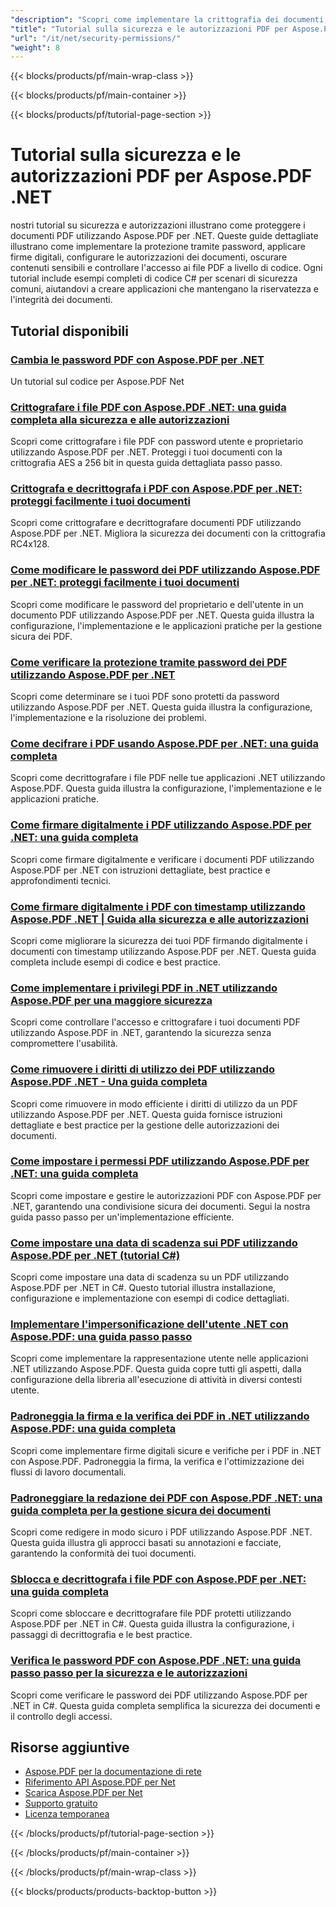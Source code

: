 ```yaml
---
"description": "Scopri come implementare la crittografia dei documenti, le firme digitali, la redazione e i controlli di accesso nei documenti PDF con i tutorial di Aspose.PDF .NET."
"title": "Tutorial sulla sicurezza e le autorizzazioni PDF per Aspose.PDF .NET"
"url": "/it/net/security-permissions/"
"weight": 8
---
```


{{< blocks/products/pf/main-wrap-class >}}

{{< blocks/products/pf/main-container >}}

{{< blocks/products/pf/tutorial-page-section >}}

# Tutorial sulla sicurezza e le autorizzazioni PDF per Aspose.PDF .NET

nostri tutorial su sicurezza e autorizzazioni illustrano come proteggere i documenti PDF utilizzando Aspose.PDF per .NET. Queste guide dettagliate illustrano come implementare la protezione tramite password, applicare firme digitali, configurare le autorizzazioni dei documenti, oscurare contenuti sensibili e controllare l'accesso ai file PDF a livello di codice. Ogni tutorial include esempi completi di codice C# per scenari di sicurezza comuni, aiutandovi a creare applicazioni che mantengano la riservatezza e l'integrità dei documenti.

## Tutorial disponibili

### [Cambia le password PDF con Aspose.PDF per .NET](./change-pdf-password-aspose-pdf-net-guide/)
Un tutorial sul codice per Aspose.PDF Net

### [Crittografare i file PDF con Aspose.PDF .NET: una guida completa alla sicurezza e alle autorizzazioni](./encrypt-pdfs-aspose-pdf-net-guide/)
Scopri come crittografare i file PDF con password utente e proprietario utilizzando Aspose.PDF per .NET. Proteggi i tuoi documenti con la crittografia AES a 256 bit in questa guida dettagliata passo passo.

### [Crittografa e decrittografa i PDF con Aspose.PDF per .NET: proteggi facilmente i tuoi documenti](./encrypt-decrypt-pdfs-aspose-pdf-dotnet/)
Scopri come crittografare e decrittografare documenti PDF utilizzando Aspose.PDF per .NET. Migliora la sicurezza dei documenti con la crittografia RC4x128.

### [Come modificare le password dei PDF utilizzando Aspose.PDF per .NET: proteggi facilmente i tuoi documenti](./change-pdf-passwords-aspose-pdf-dotnet/)
Scopri come modificare le password del proprietario e dell'utente in un documento PDF utilizzando Aspose.PDF per .NET. Questa guida illustra la configurazione, l'implementazione e le applicazioni pratiche per la gestione sicura dei PDF.

### [Come verificare la protezione tramite password dei PDF utilizzando Aspose.PDF per .NET](./check-pdf-password-protection-aspose-net/)
Scopri come determinare se i tuoi PDF sono protetti da password utilizzando Aspose.PDF per .NET. Questa guida illustra la configurazione, l'implementazione e la risoluzione dei problemi.

### [Come decifrare i PDF usando Aspose.PDF per .NET: una guida completa](./decrypt-pdf-aspose-pdf-net-guide/)
Scopri come decrittografare i file PDF nelle tue applicazioni .NET utilizzando Aspose.PDF. Questa guida illustra la configurazione, l'implementazione e le applicazioni pratiche.

### [Come firmare digitalmente i PDF utilizzando Aspose.PDF per .NET: una guida completa](./digitally-sign-pdf-aspose-pdf-net/)
Scopri come firmare digitalmente e verificare i documenti PDF utilizzando Aspose.PDF per .NET con istruzioni dettagliate, best practice e approfondimenti tecnici.

### [Come firmare digitalmente i PDF con timestamp utilizzando Aspose.PDF .NET | Guida alla sicurezza e alle autorizzazioni](./digitally-sign-pdfs-aspose-pdf-net/)
Scopri come migliorare la sicurezza dei tuoi PDF firmando digitalmente i documenti con timestamp utilizzando Aspose.PDF per .NET. Questa guida completa include esempi di codice e best practice.

### [Come implementare i privilegi PDF in .NET utilizzando Aspose.PDF per una maggiore sicurezza](./implement-pdf-privileges-net-aspose-pdf/)
Scopri come controllare l'accesso e crittografare i tuoi documenti PDF utilizzando Aspose.PDF in .NET, garantendo la sicurezza senza compromettere l'usabilità.

### [Come rimuovere i diritti di utilizzo dei PDF utilizzando Aspose.PDF .NET - Una guida completa](./remove-pdf-usage-rights-aspose-dotnet/)
Scopri come rimuovere in modo efficiente i diritti di utilizzo da un PDF utilizzando Aspose.PDF per .NET. Questa guida fornisce istruzioni dettagliate e best practice per la gestione delle autorizzazioni dei documenti.

### [Come impostare i permessi PDF utilizzando Aspose.PDF per .NET: una guida completa](./set-pdf-privileges-aspose-pdf-dotnet/)
Scopri come impostare e gestire le autorizzazioni PDF con Aspose.PDF per .NET, garantendo una condivisione sicura dei documenti. Segui la nostra guida passo passo per un'implementazione efficiente.

### [Come impostare una data di scadenza sui PDF utilizzando Aspose.PDF per .NET (tutorial C#)](./set-pdf-expiry-date-aspose-dotnet/)
Scopri come impostare una data di scadenza su un PDF utilizzando Aspose.PDF per .NET in C#. Questo tutorial illustra installazione, configurazione e implementazione con esempi di codice dettagliati.

### [Implementare l'impersonificazione dell'utente .NET con Aspose.PDF: una guida passo passo](./implement-net-user-impersonation-aspose-pdf-guide/)
Scopri come implementare la rappresentazione utente nelle applicazioni .NET utilizzando Aspose.PDF. Questa guida copre tutti gli aspetti, dalla configurazione della libreria all'esecuzione di attività in diversi contesti utente.

### [Padroneggia la firma e la verifica dei PDF in .NET utilizzando Aspose.PDF: una guida completa](./master-pdf-signing-verification-net-aspose-pdf/)
Scopri come implementare firme digitali sicure e verifiche per i PDF in .NET con Aspose.PDF. Padroneggia la firma, la verifica e l'ottimizzazione dei flussi di lavoro documentali.

### [Padroneggiare la redazione dei PDF con Aspose.PDF .NET: una guida completa per la gestione sicura dei documenti](./mastering-pdf-redaction-aspose-pdf-net-guide/)
Scopri come redigere in modo sicuro i PDF utilizzando Aspose.PDF .NET. Questa guida illustra gli approcci basati su annotazioni e facciate, garantendo la conformità dei tuoi documenti.

### [Sblocca e decrittografa i file PDF con Aspose.PDF per .NET: una guida completa](./unlock-decrypt-pdf-files-aspose-pdf-net/)
Scopri come sbloccare e decrittografare file PDF protetti utilizzando Aspose.PDF per .NET in C#. Questa guida illustra la configurazione, i passaggi di decrittografia e le best practice.

### [Verifica le password PDF con Aspose.PDF .NET: una guida passo passo per la sicurezza e le autorizzazioni](./verify-pdf-passwords-aspose-dot-net-guide/)
Scopri come verificare le password dei PDF utilizzando Aspose.PDF per .NET in C#. Questa guida completa semplifica la sicurezza dei documenti e il controllo degli accessi.

## Risorse aggiuntive

- [Aspose.PDF per la documentazione di rete](https://docs.aspose.com/pdf/net/)
- [Riferimento API Aspose.PDF per Net](https://reference.aspose.com/pdf/net/)
- [Scarica Aspose.PDF per Net](https://releases.aspose.com/pdf/net/)
- [Supporto gratuito](https://forum.aspose.com/)
- [Licenza temporanea](https://purchase.aspose.com/temporary-license/)

{{< /blocks/products/pf/tutorial-page-section >}}

{{< /blocks/products/pf/main-container >}}

{{< /blocks/products/pf/main-wrap-class >}}

{{< blocks/products/products-backtop-button >}}